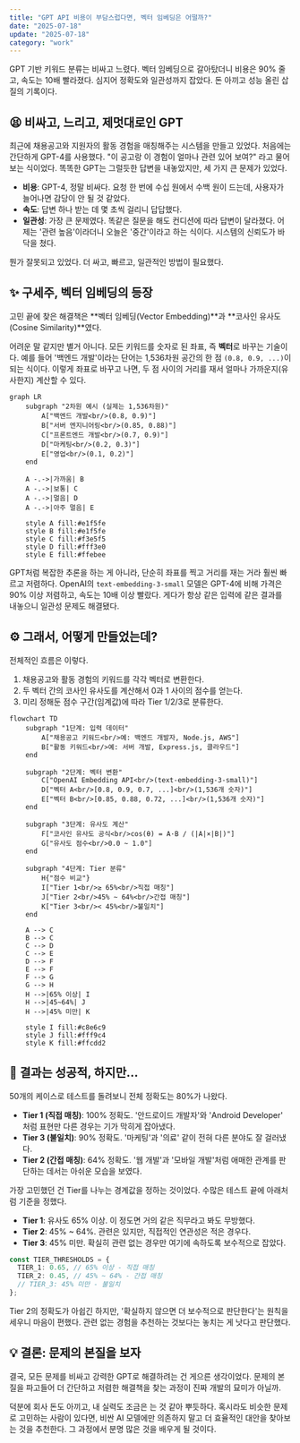 ```yaml
---
title: "GPT API 비용이 부담스럽다면, 벡터 임베딩은 어떨까?"
date: "2025-07-18"
update: "2025-07-18"
category: "work"
---
```


GPT 기반 키워드 분류는 비싸고 느렸다. 벡터 임베딩으로 갈아탔더니 비용은 90% 줄고, 속도는 10배 빨라졌다. 심지어 정확도와 일관성까지 잡았다. 돈 아끼고 성능 올린 삽질의 기록이다.

## 😫 비싸고, 느리고, 제멋대로인 GPT

최근에 채용공고와 지원자의 활동 경험을 매칭해주는 시스템을 만들고 있었다. 처음에는 간단하게 GPT-4를 사용했다. "이 공고랑 이 경험이 얼마나 관련 있어 보여?" 라고 물어보는 식이었다. 똑똑한 GPT는 그럴듯한 답변을 내놓았지만, 세 가지 큰 문제가 있었다.

- **비용**: GPT-4, 정말 비싸다. 요청 한 번에 수십 원에서 수백 원이 드는데, 사용자가 늘어나면 감당이 안 될 것 같았다.
- **속도**: 답변 하나 받는 데 몇 초씩 걸리니 답답했다.
- **일관성**: 가장 큰 문제였다. 똑같은 질문을 해도 컨디션에 따라 답변이 달라졌다. 어제는 '관련 높음'이라더니 오늘은 '중간'이라고 하는 식이다. 시스템의 신뢰도가 바닥을 쳤다.

뭔가 잘못되고 있었다. 더 싸고, 빠르고, 일관적인 방법이 필요했다.

## ✨ 구세주, 벡터 임베딩의 등장

고민 끝에 찾은 해결책은 **벡터 임베딩(Vector Embedding)**과 **코사인 유사도(Cosine Similarity)**였다.

어려운 말 같지만 별거 아니다. 모든 키워드를 숫자로 된 좌표, 즉 **벡터**로 바꾸는 기술이다. 예를 들어 '백엔드 개발'이라는 단어는 1,536차원 공간의 한 점 `(0.8, 0.9, ...)`이 되는 식이다. 이렇게 좌표로 바꾸고 나면, 두 점 사이의 거리를 재서 얼마나 가까운지(유사한지) 계산할 수 있다.

```mermaid
graph LR
    subgraph "2차원 예시 (실제는 1,536차원)"
        A["백엔드 개발<br/>(0.8, 0.9)"]
        B["서버 엔지니어링<br/>(0.85, 0.88)"]
        C["프론트엔드 개발<br/>(0.7, 0.9)"]
        D["마케팅<br/>(0.2, 0.3)"]
        E["영업<br/>(0.1, 0.2)"]
    end

    A -.->|가까움| B
    A -.->|보통| C
    A -.->|멀음| D
    A -.->|아주 멀음| E

    style A fill:#e1f5fe
    style B fill:#e1f5fe
    style C fill:#f3e5f5
    style D fill:#fff3e0
    style E fill:#ffebee
```

GPT처럼 복잡한 추론을 하는 게 아니라, 단순히 좌표를 찍고 거리를 재는 거라 훨씬 빠르고 저렴하다. OpenAI의 `text-embedding-3-small` 모델은 GPT-4에 비해 가격은 90% 이상 저렴하고, 속도는 10배 이상 빨랐다. 게다가 항상 같은 입력에 같은 결과를 내놓으니 일관성 문제도 해결됐다.

## ⚙️ 그래서, 어떻게 만들었는데?

전체적인 흐름은 이렇다.

1.  채용공고와 활동 경험의 키워드를 각각 벡터로 변환한다.
2.  두 벡터 간의 코사인 유사도를 계산해서 0과 1 사이의 점수를 얻는다.
3.  미리 정해둔 점수 구간(임계값)에 따라 Tier 1/2/3로 분류한다.

```mermaid
flowchart TD
    subgraph "1단계: 입력 데이터"
        A["채용공고 키워드<br/>예: 백엔드 개발자, Node.js, AWS"]
        B["활동 키워드<br/>예: 서버 개발, Express.js, 클라우드"]
    end

    subgraph "2단계: 벡터 변환"
        C["OpenAI Embedding API<br/>(text-embedding-3-small)"]
        D["벡터 A<br/>[0.8, 0.9, 0.7, ...]<br/>(1,536개 숫자)"]
        E["벡터 B<br/>[0.85, 0.88, 0.72, ...]<br/>(1,536개 숫자)"]
    end

    subgraph "3단계: 유사도 계산"
        F["코사인 유사도 공식<br/>cos(θ) = A·B / (|A|×|B|)"]
        G["유사도 점수<br/>0.0 ~ 1.0"]
    end

    subgraph "4단계: Tier 분류"
        H{"점수 비교"}
        I["Tier 1<br/>≥ 65%<br/>직접 매칭"]
        J["Tier 2<br/>45% ~ 64%<br/>간접 매칭"]
        K["Tier 3<br/>< 45%<br/>불일치"]
    end

    A --> C
    B --> C
    C --> D
    C --> E
    D --> F
    E --> F
    F --> G
    G --> H
    H -->|65% 이상| I
    H -->|45~64%| J
    H -->|45% 미만| K

    style I fill:#c8e6c9
    style J fill:#fff9c4
    style K fill:#ffcdd2
```

## 🔬 결과는 성공적, 하지만…

50개의 케이스로 테스트를 돌려보니 전체 정확도는 80%가 나왔다.

- **Tier 1 (직접 매칭)**: 100% 정확도. '안드로이드 개발자'와 'Android Developer' 처럼 표현만 다른 경우는 기가 막히게 잡아냈다.
- **Tier 3 (불일치)**: 90% 정확도. '마케팅'과 '의료' 같이 전혀 다른 분야도 잘 걸러냈다.
- **Tier 2 (간접 매칭)**: 64% 정확도. '웹 개발'과 '모바일 개발'처럼 애매한 관계를 판단하는 데서는 아쉬운 모습을 보였다.

가장 고민했던 건 Tier를 나누는 경계값을 정하는 것이었다. 수많은 테스트 끝에 아래처럼 기준을 정했다.

- **Tier 1**: 유사도 65% 이상. 이 정도면 거의 같은 직무라고 봐도 무방했다.
- **Tier 2**: 45% ~ 64%. 관련은 있지만, 직접적인 연관성은 적은 경우다.
- **Tier 3**: 45% 미만. 확실히 관련 없는 경우만 여기에 속하도록 보수적으로 잡았다.

```typescript
const TIER_THRESHOLDS = {
  TIER_1: 0.65, // 65% 이상 - 직접 매칭
  TIER_2: 0.45, // 45% ~ 64% - 간접 매칭
  // TIER_3: 45% 미만 - 불일치
};
```

Tier 2의 정확도가 아쉽긴 하지만, '확실하지 않으면 더 보수적으로 판단한다'는 원칙을 세우니 마음이 편했다. 관련 없는 경험을 추천하는 것보다는 놓치는 게 낫다고 판단했다.

## 💡 결론: 문제의 본질을 보자

결국, 모든 문제를 비싸고 강력한 GPT로 해결하려는 건 게으른 생각이었다. 문제의 본질을 파고들어 더 간단하고 저렴한 해결책을 찾는 과정이 진짜 개발의 묘미가 아닐까.

덕분에 회사 돈도 아끼고, 내 실력도 조금은 는 것 같아 뿌듯하다. 혹시라도 비슷한 문제로 고민하는 사람이 있다면, 비싼 AI 모델에만 의존하지 말고 더 효율적인 대안을 찾아보는 것을 추천한다. 그 과정에서 분명 많은 것을 배우게 될 것이다.
